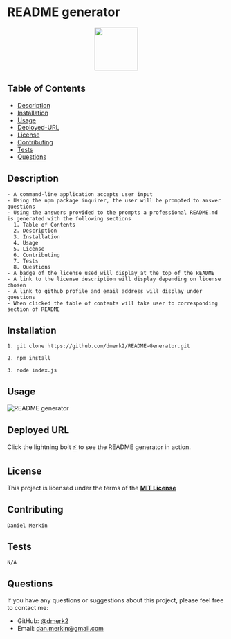 # README generator

<div align="center">
  <img src="https://img.shields.io/badge/License-MIT-yellow.svg" width="100">
</div>

## Table of Contents

- [Description](#description)
- [Installation](#installation)
- [Usage](#usage)
- [Deployed-URL](#deployed-url)
- [License](#license)
- [Contributing](#contributing)
- [Tests](#tests)
- [Questions](#questions)

## Description

```
- A command-line application accepts user input
- Using the npm package inquirer, the user will be prompted to answer questions
- Using the answers provided to the prompts a professional README.md is generated with the following sections
  1. Table of Contents
  2. Description
  3. Installation
  4. Usage
  5. License
  6. Contributing
  7. Tests
  8. Questions
- A badge of the license used will display at the top of the README
- A link to the license description will display depending on license chosen
- A link to github profile and email address will display under questions
- When clicked the table of contents will take user to corresponding section of README
```

## Installation

```
1. git clone https://github.com/dmerk2/README-Generator.git
```

```
2. npm install
```

```
3. node index.js
```

## Usage

![README generator](./assets/images/preview.gif)

## Deployed URL

Click the lightning bolt [⚡](https://watch.screencastify.com/v/H0E1TAKb17L7b0TmeUSs) to see the README generator in action.

## License

This project is licensed under the terms of the **[MIT License](https://opensource.org/licenses/MIT)**

## Contributing

```
Daniel Merkin
```

## Tests

```
N/A
```

## Questions

If you have any questions or suggestions about this project, please feel free to contact me:

- GitHub: [@dmerk2](https://github.com/dmerk2)
- Email: dan.merkin@gmail.com
